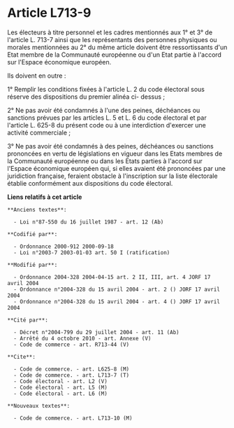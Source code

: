 # Article L713-9

Les électeurs à titre personnel et les cadres mentionnés aux 1° et 3° de l'article L. 713-7 ainsi que les représentants des
personnes physiques ou morales mentionnées au 2° du même article doivent être ressortissants d'un Etat membre de la
Communauté européenne ou d'un Etat partie à l'accord sur l'Espace économique européen.

Ils doivent en outre :

1° Remplir les conditions fixées à l'article L. 2 du code électoral sous réserve des dispositions du premier alinéa ci-
dessus ;

2° Ne pas avoir été condamnés à l'une des peines, déchéances ou sanctions prévues par les articles L. 5 et L. 6 du code
électoral et par l'article L. 625-8 du présent code ou à une interdiction d'exercer une activité commerciale ;

3° Ne pas avoir été condamnés à des peines, déchéances ou sanctions prononcées en vertu de législations en vigueur dans les
Etats membres de la Communauté européenne ou dans les Etats parties à l'accord sur l'Espace économique européen qui, si elles
avaient été prononcées par une juridiction française, feraient obstacle à l'inscription sur la liste électorale établie
conformément aux dispositions du code électoral.

**Liens relatifs à cet article**

	**Anciens textes**:

	  - Loi n°87-550 du 16 juillet 1987 - art. 12 (Ab)

	**Codifié par**:

	  - Ordonnance 2000-912 2000-09-18
	  - Loi n°2003-7 2003-01-03 art. 50 I (ratification)

	**Modifié par**:

	  - Ordonnance 2004-328 2004-04-15 art. 2 II, III, art. 4 JORF 17 avril 2004
	  - Ordonnance n°2004-328 du 15 avril 2004 - art. 2 () JORF 17 avril 2004
	  - Ordonnance n°2004-328 du 15 avril 2004 - art. 4 () JORF 17 avril 2004

	**Cité par**:

	  - Décret n°2004-799 du 29 juillet 2004 - art. 11 (Ab)
	  - Arrêté du 4 octobre 2010 - art. Annexe (V)
	  - Code de commerce - art. R713-44 (V)

	**Cite**:

	  - Code de commerce. - art. L625-8 (M)
	  - Code de commerce. - art. L713-7 (T)
	  - Code électoral - art. L2 (V)
	  - Code électoral - art. L5 (M)
	  - Code électoral - art. L6 (M)

	**Nouveaux textes**:

	  - Code de commerce. - art. L713-10 (M)
